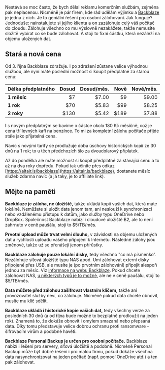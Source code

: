 <!-- dcterms:title = Backblaze zdražuje: poslední šance předplatného za starou cenu -->
<!-- dcterms:abstract = Moje oblíbená služba Backblaze bude od 3. října zdražovat. I tak zůstane velice výhodnou službou, ale nyní máte poslední šanci na nákup předplatného za starou cenu. -->
<!-- dcterms:creator = Michal Altair Valášek -->
<!-- x4w:coverUrl = /cover-pictures/20230925-backblaze.jpg -->
<!-- x4w:pictureUrl = /perex-pictures/logo-backblaze.svg -->
<!-- x4w:pictureWidth = 150 -->
<!-- x4w:pictureHeight = 150 -->
<!-- x4w:category = IT -->
<!-- dcterms:date = 2023-09-25 -->

Nestává se moc často, že bych dělal reklamu komerčním službám, zejména pak neplacenou. Nicméně je pár firem, kde rád udělám výjimku a [Backblaze](https://altair.is/backblaze) je jedna z nich. Je to geniální řešení pro osobní zálohování. Jak funguje? Jednoduše: nainstalujete si jejího klienta a on zazálohuje celý váš počítač do cloudu. Zálohuje všechno co mu výslovně nezakážete, takže nemusíte složitě vybírat co se bude zálohovat. A stojí to fixní částku, která nezáleží na objemu uložených dat.

## Stará a nová cena

Od 3. října Backblaze zdražuje. I po zdražení zůstane velice výhodnou službou, ale nyní máte poslední možnost si koupit předplatné za starou cenu:

Délka předplatného | Dosud | Dosud/měs. | Nově | Nově/měs.
------------------ | ----: | ---------: | ---: | --------:
**1 měsíc**        | $7    | $7.00      | $9   | $9.00
**1 rok**          | $70   | $5.83      | $99  | $8.25
**2 roky**         | $130  | $5.42      | $189 | $7.88

I s novým předplatným se bavíme o částce okolo 180 Kč měsíčně, což je cena tří levných kafí na benzínce. To mi za kompletní zálohu počítače přijde stále jako přijatelná cena.

Navíc s novými tarify se prodlužuje doba úschovy historických kopií ze 30 dnů na 1 rok; to u těch předchozích šlo za dvoudolarový příplatek.

Až do pondělka ale máte možnost si koupit předplatné za stávající cenu a to až na dva roky dopředu. Pokud tak učiníte přes odkaz [https://altair.is/backblaze](https://altair.is/backblaze), dostanete měsíc služeb zdarma navíc (a já taky, je to affiliate link).

## Mějte na paměti

**Backblaze je záloha, ne úložiště,** takže ukládá kopii vašich dat, která máte lokálně. Nemůžete si uložit data jenom tam, ani neslouží k synchronizaci nebo vzdálenému přístupu k datům, jako služby typu OneDrive nebo DropBox. Společnost Backblaze nabízí i cloudové úložiště B2, ale to není zahrnuto v ceně paušálu, stojí to $5/TB/měs. 

**Prvotní upload může trvat velmi dlouho,** v závislosti na objemu uložených dat a rychlosti uploadu vašeho připojení k Internetu. Následné zálohy jsou změnové, takže už se přenášejí jenom přírůstky.

**Backblaze zálohuje pouze lokální disky,** tedy všechno "co má písmenko". Nezálohuje síťová úložiště typu NAS apod. Umí zálohovat externí disky připojené přes USB, ale musíte je (po prvotním zálohování) připojit alespoň jednou za měsíc. Viz [informace na webu Backblaze](https://help.backblaze.com/hc/en-us/articles/217665398-Backing-up-External-Hard-Drives). Pokud chcete zálohovat NAS, [u některých typů je to možné](https://www.backblaze.com/cloud-storage/solutions/nas-backup), ale ne v ceně paušálu, stojí to $5/TB/měs.

**Data můžete před zálohou zašifrovat vlastním klíčem,** takže ani provozovatel služby neví, co zálohuje. Nicméně pokud data chcete obnovit, musíte mu klíč sdělit.

**Backblaze ukládá i historické kopie vašich dat,** tedy všechny verze za posledních 30 dnů (a od října bude možné to bezplatně prodloužit na jeden rok). Znamená to, že dokáže obnovit i omylem smazaná nebo přepsaná data. Díky tomu představuje velice dobrou ochranu proti ransomware - šifrovacím virům a podobné havěti.

**Backblaze Personal Backup je určen pro osobní počítače.** Backblaze nabízí i řešení pro servery, síťová úložiště a podobně. Nicméně Personal Backup může být dobré řešení i pro malou firmu, pokud dokáže všechna data nasynchronizovat na jeden počítač (např. pomocí OneDrive atd.) a ten pak zálohovat.